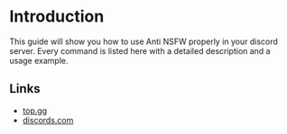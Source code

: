 # Introduction

This guide will show you how to use Anti NSFW properly in your discord server.
Every command is listed here with a detailed description and a usage example.

## Links

* [top.gg](https://top.gg/bot/706054368318980138)
* [discords.com](https://discords.com/bots/bot/706054368318980138)